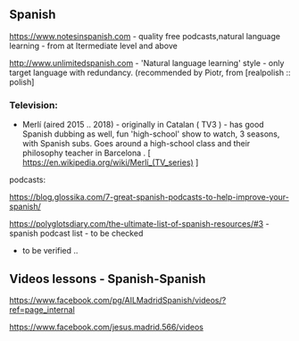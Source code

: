 
## Spanish

https://www.notesinspanish.com - quality free podcasts,natural language learning - from at Itermediate level and above

http://www.unlimitedspanish.com - 'Natural language learning' style - only target language with redundancy. (recommended by Piotr, from [realpolish :: polish]


### Television:

 * Merlí (aired 2015 .. 2018) - originally in Catalan ( TV3 ) - has good Spanish dubbing as well, fun 'high-school' show to watch, 3 seasons, with Spanish subs. Goes around a high-school class and their philosophy teacher in Barcelona .
 [ https://en.wikipedia.org/wiki/Merlí_(TV_series) ] 




podcasts: 




https://blog.glossika.com/7-great-spanish-podcasts-to-help-improve-your-spanish/

https://polyglotsdiary.com/the-ultimate-list-of-spanish-resources/#3 - spanish podcast list - to be checked

 - to be verified ..

## Videos lessons - Spanish-Spanish 

https://www.facebook.com/pg/AILMadridSpanish/videos/?ref=page_internal

https://www.facebook.com/jesus.madrid.566/videos


